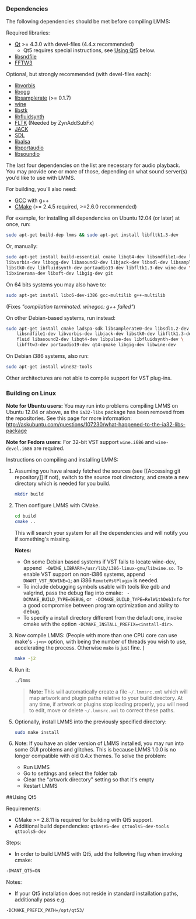 ### Dependencies

The following dependencies should be met before compiling LMMS:

Required libraries:

* [Qt](http://qt-project.org/) >= 4.3.0 with devel-files (4.4.x recommended)
  * Qt5 requires special instructions, see [Using Qt5](#using-qt5) below.
* [libsndfile](http://www.mega-nerd.com/libsndfile/)
* [FFTW3](http://www.fftw.org/)

Optional, but strongly recommended (with devel-files each):
* [libvorbis](http://xiph.org/vorbis/)
* [libogg](http://xiph.org/ogg/)
* [libsamplerate](http://www.mega-nerd.com/SRC/) (>= 0.1.7)
* [wine](http://www.winehq.org/)
* [libstk](http://ccrma.stanford.edu/software/stk/)
* [libfluidsynth](http://fluidsynth.sourceforge.net/)
* [FLTK](http://www.fltk.org/) (Needed by ZynAddSubFx)
* [JACK](http://jackaudio.org/)
* [SDL](http://www.libsdl.org/)
* [libalsa](http://www.alsa-project.org/)
* [libportaudio](http://www.portaudio.com/)
* [libsoundio](http://libsound.io/)

The last four dependencies on the list are necessary for audio playback. You may provide one or more of those, depending on what sound server(s) you'd like to use with LMMS.

For building, you'll also need:
* [GCC](http://gcc.gnu.org/) with g++
* [CMake](http://www.cmake.org/) (>= 2.4.5 required, >=2.6.0 recommended)

For example, for installing all dependencies on Ubuntu 12.04 (or later) at once, run:
```sh
sudo apt-get build-dep lmms && sudo apt-get install libfltk1.3-dev
```
Or, manually:
```sh
sudo apt-get install build-essential cmake libqt4-dev libsndfile1-dev libfftw3-dev \
libvorbis-dev libogg-dev libasound2-dev libjack-dev libsdl-dev libsamplerate0-dev \
libstk0-dev libfluidsynth-dev portaudio19-dev libfltk1.3-dev wine-dev \
libxinerama-dev libxft-dev libgig-dev git
```

On 64 bits systems you may also have to:
```sh
sudo apt-get install libc6-dev-i386 gcc-multilib g++-multilib
```
 (Fixes *"compilation terminated.  winegcc: g++ failed"*)

On other Debian-based systems, run instead:
```sh
sudo apt-get install cmake ladspa-sdk libsamplerate0-dev libsdl1.2-dev \
	libsndfile1-dev libvorbis-dev libjack-dev libstk0-dev libfltk1.3-dev \
	fluid libasound2-dev libqt4-dev libpulse-dev libfluidsynth-dev \
	libfftw3-dev portaudio19-dev qt4-qmake libgig-dev libwine-dev
```

On Debian i386 systems, also run:
```sh
sudo apt-get install wine32-tools
```
Other architectures are not able to compile support for VST plug-ins.

### Building on Linux

**Note for Ubuntu users:** You may run into problems compiling LMMS on Ubuntu 12.04 or above, as the `ia32-libs` package has been removed from the repositories. See this page for more information: <http://askubuntu.com/questions/107230/what-happened-to-the-ia32-libs-package>

**Note for Fedora users:** For 32-bit VST support `wine.i686` and `wine-devel.i686` are required.

Instructions on compiling and installing LMMS:


1. Assuming you have already fetched the sources (see [[Accessing git repository]] if not), switch to the source root directory, and create a new directory which is needed for you build.

    ```sh
    mkdir build
    ```
2. Then configure LMMS with CMake.

    ```sh
    cd build
    cmake ..
    ```

   This will search your system for all the dependencies and will notify you if something's missing.

   **Notes:**
   * On some Debian based systems if VST fails to locate wine-dev, append ` -DWINE_LIBRARY=/usr/lib/i386-linux-gnu/libwine.so`. To enable VST support on non-i386 systems, append ` -DWANT_VST_NOWINE=1`; an i386 `RemoteVstPlugin` is needed.
   * To include debugging symbols usable with tools like gdb and valgrind, pass the debug flag into cmake: ` -DCMAKE_BUILD_TYPE=DEBUG`, or ` -DCMAKE_BUILD_TYPE=RelWithDebInfo` for a good compromise between program optimization and ability to debug.
   * To specify a install directory different from the default one, invoke cmake with the option `-DCMAKE_INSTALL_PREFIX=<install-dir>`.

3. Now compile LMMS: (People with more than one CPU core can use make's `-j<n>` option, with <n> being the number of threads you wish to use, accelerating the process. Otherwise `make` is just fine. )

    ```sh
    make -j2
    ```
4. Run it:
   
   ```sh
   ./lmms
   ```

   > **Note:** This will automatically create a file `~/.lmmsrc.xml` which will map artwork and plugin paths relative to your build directory.  At any time, if artwork or plugins stop loading properly, you will need to edit, move or delete `~/.lmmsrc.xml` to correct these paths.

5. Optionally, install LMMS into the previously specified directory:

    ```sh
    sudo make install
    ```
6. Note: If you have an older version of LMMS installed, you may run into some GUI problems and glitches. This is because LMMS 1.0.0 is no longer compatible with old 0.4.x themes. To solve the problem: 

    * Run LMMS
    * Go to settings and select the folder tab 
    * Clear the "artwork directory" setting so that it's empty 
    * Restart LMMS

##Using Qt5

Requirements:
  * CMake >= 2.8.11 is required for building with Qt5 support.
  * Additional build dependencies: `qtbase5-dev qttools5-dev-tools qttools5-dev`

Steps:
  * In order to build LMMS with Qt5, add the following flag when invoking cmake:

   ```bash
   -DWANT_QT5=ON
   ```

Notes:
  * If your Qt5 installation does not reside in standard installation paths, additionally pass e.g.

   ```bash
   -DCMAKE_PREFIX_PATH=/opt/qt53/
   ```